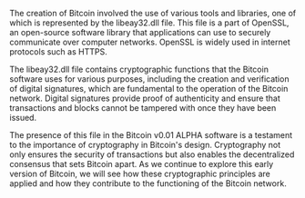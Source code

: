 The creation of Bitcoin involved the use of various tools and libraries, one of which is represented by the libeay32.dll file. This file is a part of OpenSSL, an open-source software library that applications can use to securely communicate over computer networks. OpenSSL is widely used in internet protocols such as HTTPS.

The libeay32.dll file contains cryptographic functions that the Bitcoin software uses for various purposes, including the creation and verification of digital signatures, which are fundamental to the operation of the Bitcoin network. Digital signatures provide proof of authenticity and ensure that transactions and blocks cannot be tampered with once they have been issued.

The presence of this file in the Bitcoin v0.01 ALPHA software is a testament to the importance of cryptography in Bitcoin's design. Cryptography not only ensures the security of transactions but also enables the decentralized consensus that sets Bitcoin apart. As we continue to explore this early version of Bitcoin, we will see how these cryptographic principles are applied and how they contribute to the functioning of the Bitcoin network.